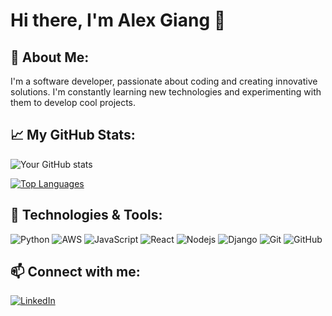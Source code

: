 # Hi there, I'm Alex Giang 👋

## 🌱 About Me:

I'm a software developer, passionate about coding and creating innovative solutions. I'm constantly learning new technologies and experimenting with them to develop cool projects.

## 📈 My GitHub Stats:

![Your GitHub stats](https://github-readme-stats.vercel.app/api?username=alexkgiang&show_icons=true&theme=tokyonight)

[![Top Languages](https://github-readme-stats.vercel.app/api/top-langs/?username=andrewschoi&layout=compact&theme=tokyonight)](https://github.com/andrewschoi/github-readme-stats)

## 🔧 Technologies & Tools:

![Python](https://img.shields.io/badge/-Python-black?style=flat-square&logo=Python)
![AWS](https://img.shields.io/badge/AWS-%23FF9900.svg?style=flat-square&logo=amazon-aws&logoColor=white)
![JavaScript](https://img.shields.io/badge/-JavaScript-black?style=flat-square&logo=javascript)
![React](https://img.shields.io/badge/-React-black?style=flat-square&logo=react)
![Nodejs](https://img.shields.io/badge/-Nodejs-black?style=flat-square&logo=Node.js)
![Django](https://img.shields.io/badge/-Django-black?style=flat-square&logo=django)
![Git](https://img.shields.io/badge/-Git-black?style=flat-square&logo=git)
![GitHub](https://img.shields.io/badge/-GitHub-black?style=flat-square&logo=github)

## 📫 Connect with me:

[![LinkedIn](https://img.shields.io/badge/LinkedIn-0077B5?style=flat-square&logo=linkedin&logoColor=white)](https://www.linkedin.com/in/alex-giange/)
